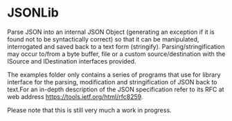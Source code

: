 # JSONLib
Parse JSON into an internal JSON Object (generating an exception if it is found not to be syntactically correct) so that it can be manipulated, interrogated and saved back to a text form (stringify). Parsing/stringification may occur to/from a byte buffer, file or a custom source/destination with the ISource and IDestination interfaces provided.

The examples folder only contains a series of programs that use for library interface for the parsing, modification and stringification  of JSON back to text.For an in-depth description of the JSON specification refer to its RFC at web address https://tools.ietf.org/html/rfc8259.

Please note that this is still very much a work in progress.

